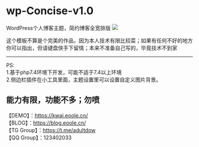 # wp-Concise-v1.0
WordPress个人博客主题，简约博客全宽排版
<img src="https://s1.ax1x.com/2022/04/30/OpQUgO.png"/>

这个模板不算是个完美的作品，因为本人技术有限比较菜；如果有任何不好的地方你可以指出，但请键盘侠手下留情；本来不准备自己写的，毕竟技术不到家

------------------
PS:</br>
1.基于php7.4环境下开发，可能不适于7.4以上环境</br>
2.侧边栏插件在小工具里面，主题设置里可以设置自定义图片背景。</br>

能力有限，功能不多；勿喷</br>
------------------


【DEMO】：https://kwai.eoole.cn/</br>
【BLOG】：https://blog.eoole.cn/</br>
【TG Group】：https://t.me/adultdow</br>
【QQ Group】：123402033</br>

